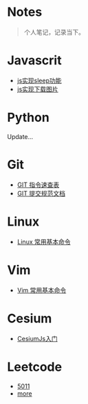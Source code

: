 # Notes
> 个人笔记，记录当下。

# Javascrit

-  [js实现sleep功能](https://github.com/shamopoo/Notes/blob/master/Javascrit/sleep.md)
-  [js实现下载图片](https://github.com/shamopoo/Notes/blob/master/Javascrit/downloadImg.md)

# Python

Update...

# Git

-  [GIT 指令速查表](https://github.com/shamopoo/Notes/tree/master/git/git-docs.md)
-  [GIT 提交规范文档](https://github.com/shamopoo/Notes/tree/master/git/git-emoji.md)

# Linux

- [Linux 常用基本命令](https://github.com/shamopoo/Notes/blob/master/Linux/linux-docs.md)

# Vim

- [Vim 常用基本命令](https://github.com/shamopoo/Notes/blob/master/Vim/docs.md)

# Cesium

-  [CesiumJs入门](https://github.com/shamopoo/Notes/blob/master/cesium/cesium.md)

# Leetcode

- [5011](https://github.com/shamopoo/Notes/blob/master/leetcode/5011.md)
- [more](https://github.com/shamopoo/Notes/blob/master/leetcode)
